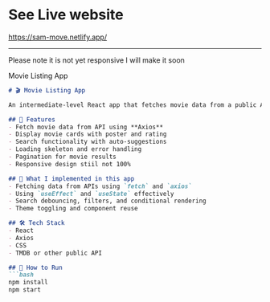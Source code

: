 # See Live website
https://sam-move.netlify.app/

---
Please note it is not yet responsive I will make it soon

 Movie Listing App 

```markdown
# 🎬 Movie Listing App

An intermediate-level React app that fetches movie data from a public API and lets users search, filter, and view movies with pagination and loading states.

## 🚀 Features
- Fetch movie data from API using **Axios**
- Display movie cards with poster and rating
- Search functionality with auto-suggestions
- Loading skeleton and error handling
- Pagination for movie results
- Responsive design stiil not 100%

## 🧠 What I implemented in this app
- Fetching data from APIs using `fetch` and `axios`
- Using `useEffect` and `useState` effectively
- Search debouncing, filters, and conditional rendering
- Theme toggling and component reuse

## 🛠 Tech Stack
- React
- Axios
- CSS
- TMDB or other public API

## 🧪 How to Run
```bash
npm install
npm start
